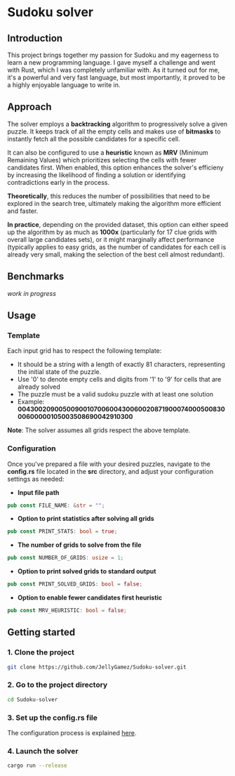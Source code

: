 # Sudoku solver

## Introduction
This project brings together my passion for Sudoku and my eagerness to learn a new programming language. I gave myself a challenge and went with Rust, which I was completely unfamiliar with. As it turned out for me, it's a powerful and very fast language, but most importantly, it proved to be a highly enjoyable language to write in.

## Approach
The solver employs a **backtracking** algorithm to progressively solve a given puzzle. It keeps track of all the empty cells and makes use of **bitmasks** to instantly fetch all the possible candidates for a specific cell.

It can also be configured to use a **heuristic** known as **MRV** (Minimum Remaining Values) which prioritizes selecting the cells with fewer candidates first. When enabled, this option enhances the solver's efficieny by increasing the likelihood of finding a solution or identifying contradictions early in the process. 

**Theoretically**, this reduces the number of possibilities that need to be explored in the search tree, ultimately making the algorithm more efficient and faster. 

**In practice**, depending on the provided dataset, this option can either speed up the algorithm by as much as **1000x** (particularly for 17 clue grids with overall large candidates sets), or it might marginally affect performance (typically applies to easy grids, as the number of candidates for each cell is already very small, making the selection of the best cell almost redundant).

## Benchmarks
*work in progress*

## Usage

### Template
Each input grid has to respect the following template:

- It should be a string with a length of exactly 81 characters, representing the initial state of the puzzle.
- Use '0' to denote empty cells and digits from '1' to '9' for cells that are already solved
- The puzzle must be a valid sudoku puzzle with at least one solution
- Example: **004300209005009001070060043006002087190007400050083000600000105003508690042910300**

**Note**: The solver assumes all grids respect the above template.


### Configuration
Once you've prepared a file with your desired puzzles, navigate to the **config.rs** file located in the **src** directory, and adjust your configuration settings as needed:

- **Input file path**
```rust
pub const FILE_NAME: &str = "";
```
- **Option to print statistics after solving all grids**
```rust
pub const PRINT_STATS: bool = true;
```
- **The number of grids to solve from the file**
```rust
pub const NUMBER_OF_GRIDS: usize = 1;
```
- **Option to print solved grids to standard output**
```rust
pub const PRINT_SOLVED_GRIDS: bool = false;
```
- **Option to enable fewer candidates first heuristic**
```rust
pub const MRV_HEURISTIC: bool = false;
```

## Getting started

### 1. Clone the project
```bash
git clone https://github.com/JellyGamez/Sudoku-solver.git
```

### 2. Go to the project directory
```bash
cd Sudoku-solver
```

### 3. Set up the config.rs file
  The configuration process is explained [here](#configuration).
  
### 4. Launch the solver
```sh
cargo run --release
```
